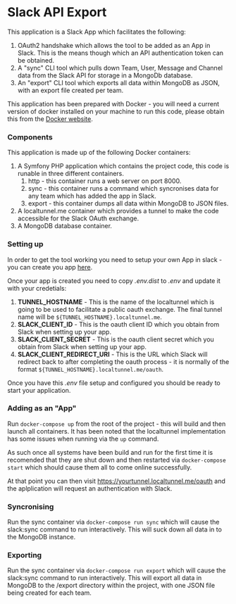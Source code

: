 # Slack API Export

This application is a Slack App which facilitates the following:

1. OAuth2 handshake which allows the tool to be added as an App in Slack.  This is the means though which an API authentication token can be obtained.
2. A "sync" CLI tool which pulls down Team, User, Message and Channel data from the Slack API for storage in a MongoDb database.
3. An "export" CLI tool which exports all data within MongoDB as JSON, with an export file created per team. 

This application has been prepared with Docker - you will need a current version of docker installed on your machine to run this code, please obtain this from the [Docker website](https://www.docker.com/products/overview).

### Components

This application is made up of the following Docker containers:

1. A Symfony PHP application which contains the project code, this code is runable in three different containers.
   1. http - this container runs a web server on port 8000.
   2. sync - this container runs a command which syncronises data for any team which has added the app in Slack.
   3. export - this container dumps all data within MongoDB to JSON files.
2. A localtunnel.me container which provides a tunnel to make the code accessible for the Slack OAuth exchange.
3. A MongoDB database container.

### Setting up

In order to get the tool working you need to setup your own App in slack - you can create you app [here](https://api.slack.com/apps/new).

Once your app is created you need to copy *.env.dist* to *.env* and update it with your credetials:

1. **TUNNEL_HOSTNAME** - This is the name of the localtunnel which is going to be used to facilitate a public oauth exchange.  The final tunnel name will be ```${TUNNEL_HOSTNAME}.localtunnel.me```.
2. **SLACK_CLIENT_ID** - This is the oauth client ID which you obtain from Slack when setting up your app.
3. **SLACK_CLIENT_SECRET** - This is the oauth client secret which you obtain from Slack when setting up your app.  
4. **SLACK_CLIENT_REDIRECT_URI** - This is the URL which Slack will redirect back to after completing the oauth process - it is normally of the format ```${TUNNEL_HOSTNAME}.localtunnel.me/oauth```.

Once you have this *.env* file setup and configured you should be ready to start your application.

### Adding as an "App"

Run ```docker-compose up``` from the root of the project - this will build and then launch all containers.  It has been noted that the localtunnel implementation has some issues when running via the ```up``` command.

As such once all systems have been build and run for the first time it is recomended that they are shut down and then restarted via ```docker-compose start``` which should cause them all to come online successfully.

At that point you can then visit https://yourtunnel.localtunnel.me/oauth and the aplplication will request an authentication with Slack.

### Syncronising

Run the sync container via ```docker-compose run sync``` which will cause the slack:sync command to run interactively.  This will suck down all data in to the MongoDB instance.

### Exporting

Run the sync container via ```docker-compose run export``` which will cause the slack:sync command to run interactively.  This will export all data in MongoDB to the /export directory within the project, with one JSON file being created for each team.
